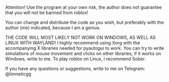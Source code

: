 Attention! Use the program at your own risk, the author does not guarantee that you will not be banned from roblox! 

You can change and distribute the code as you wish, but preferably with the author (me) indicated, because I am a genius.

THE CODE WILL MOST LIKELY NOT WORK ON WINDOWS, AS WELL AS LINUX WITH WAYLAND! I highly recommend using Xorg with the accompanying X libraries needed for pyautogui to work. You can try to write simulations of mouse movement and clicks on other libraries, if it works on Windows, write to me. To play roblox on Linux, I recommend Sober.

If you have any questions or suggestions, write to me on Telegram: @limneticgg
